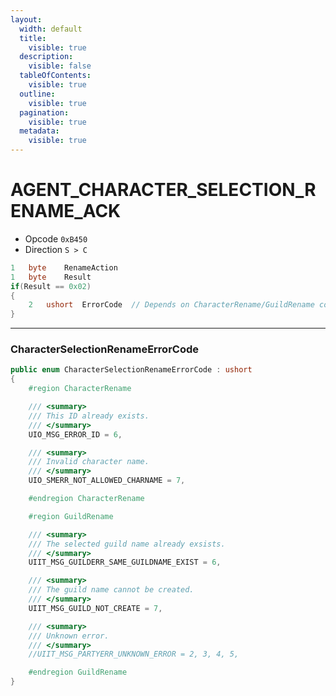 ```yaml
---
layout:
  width: default
  title:
    visible: true
  description:
    visible: false
  tableOfContents:
    visible: true
  outline:
    visible: true
  pagination:
    visible: true
  metadata:
    visible: true
---
```


# AGENT\_CHARACTER\_SELECTION\_RENAME\_ACK

* Opcode `0xB450`
* Direction `S > C`&#x20;

```csharp
1   byte    RenameAction
1   byte    Result
if(Result == 0x02)
{
    2   ushort  ErrorCode  // Depends on CharacterRename/GuildRename context
}
```

***

### CharacterSelectionRenameErrorCode

```csharp
public enum CharacterSelectionRenameErrorCode : ushort
{
    #region CharacterRename

    /// <summary>
    /// This ID already exists.
    /// </summary>
    UIO_MSG_ERROR_ID = 6,

    /// <summary>
    /// Invalid character name.
    /// </summary>
    UIO_SMERR_NOT_ALLOWED_CHARNAME = 7,

    #endregion CharacterRename

    #region GuildRename

    /// <summary>
    /// The selected guild name already exsists.
    /// </summary>
    UIIT_MSG_GUILDERR_SAME_GUILDNAME_EXIST = 6,

    /// <summary>
    /// The guild name cannot be created.
    /// </summary>
    UIIT_MSG_GUILD_NOT_CREATE = 7,

    /// <summary>
    /// Unknown error.
    /// </summary>
    //UIIT_MSG_PARTYERR_UNKNOWN_ERROR = 2, 3, 4, 5,

    #endregion GuildRename
}
```
